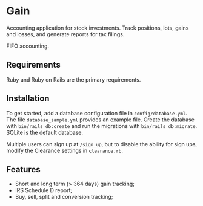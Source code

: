 # Gain

Accounting application for stock investments. Track positions, lots, gains and losses, and generate reports for tax filings.

FIFO accounting.

## Requirements

Ruby and Ruby on Rails are the primary requirements.

## Installation

To get started, add a database configuration file in `config/database.yml`. The file `database_sample.yml` provides an example file. Create the database with `bin/rails db:create` and run the migrations with `bin/rails db:migrate`. SQLite is the default database.

Multiple users can sign up at `/sign_up`, but to disable the ability for sign ups, modify the Clearance settings in `clearance.rb`.

## Features

* Short and long term (> 364 days) gain tracking;
* IRS Schedule D report;
* Buy, sell, split and conversion tracking;
